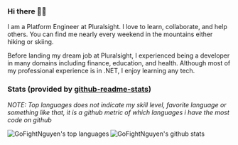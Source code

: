### Hi there 👋🏼

I am a Platform Engineer at Pluralsight. 
I love to learn, collaborate, and help others.
You can find me nearly every weekend in the mountains either hiking or skiing.

Before landing my dream job at Pluralsight, I experienced being a developer in many domains including finance, education, and health.
Although most of my professional experience is in .NET, I enjoy learning any tech.

<!--
**GoFightNguyen/GoFightNguyen** is a ✨ _special_ ✨ repository because its `README.md` (this file) appears on your GitHub profile.

Here are some ideas to get you started:

- 🔭 I’m currently working on ...
- 🌱 I’m currently learning ...
- 👯 I’m looking to collaborate on ...
- 🤔 I’m looking for help with ...
- 💬 Ask me about ...
- 📫 How to reach me: ...
- 😄 Pronouns: ...
- ⚡ Fun fact: ...
-->


### Stats (provided by [github-readme-stats](https://github.com/anuraghazra/github-readme-stats))
*NOTE: Top languages does not indicate my skill level, favorite language or something like that, it is a github metric of which languages i have the most code on github*

<img align="left" src="https://github-readme-stats.vercel.app/api/top-langs/?username=gofightnguyen" alt="GoFightNguyen's top languages" />
<img align="left" src="https://github-readme-stats.vercel.app/api?username=gofightnguyen&count_private=true&show_icons=true" alt="GoFightNguyen's github stats" />
